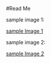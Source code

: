 #Read Me

sample image 1:

[sample Image 1](sampleImages/sample1.png)

sample image 2:

[sample Image 2](sampleImages/sample2.png)

